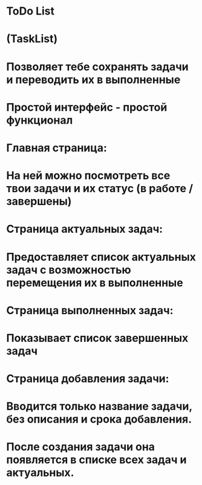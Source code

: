 # ToDo List
# (TaskList)
# 
# Позволяет тебе сохранять задачи и переводить их в выполненные
# Простой интерфейс - простой функционал
# 
# Главная страница:
# На ней можно посмотреть все твои задачи и их статус (в работе / завершены)
# 
# Страница актуальных задач:
# Предоставляет список актуальных задач с возможностью перемещения их в выполненные
# 
# Страница выполненных задач:
# Показывает список завершенных задач
# 
# Страница добавления задачи:
# Вводится только название задачи, без описания и срока добавления.
# После создания задачи она появляется в списке всех задач и актуальных.
# 


